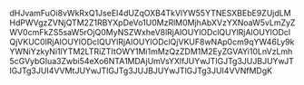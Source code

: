 dHJvamFuOi8vWkRxQ1JseEI4dUZqOXB4TkVlYW55YTNESXBEbE9ZUjdLMHdPWVgzZVNjQTM2Z1RBYXpDeVo1U0MzRlM0MjhAbXVzYXNoaW5vLmZyZWV0cmFkZS5saW5rOjQ0MyNSZWxheV8lRjAlOUYlODclQUYlRjAlOUYlODclQjVKUC0lRjAlOUYlODclQUYlRjAlOUYlODclQjVKUF8wNAp0cm9qYW46Ly9kYWNiYzkyNi1lYTM2LTRiZTItOWY1Mi1mMzQzZDM1M2EyZGVAYi10LnVzLmh5cGVybGlua3Zwbi54eXo6NTA1MDAjUmVsYXlfJUYwJTlGJTg3JUJBJUYwJTlGJTg3JUI4VVMtJUYwJTlGJTg3JUJBJUYwJTlGJTg3JUI4VVNfMDgK
